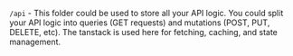 `/api` - This folder could be used to store all your API logic. You could split your API logic into queries (GET requests) and mutations (POST, PUT, DELETE, etc). The tanstack is used here for fetching, caching, and state management.